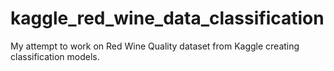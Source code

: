 # kaggle_red_wine_data_classification
My attempt to work on Red Wine Quality dataset from Kaggle creating classification models.

